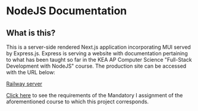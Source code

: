 # NodeJS Documentation

## What is this?
This is a server-side rendered Next.js application incorporating MUI served by Express.js. Express is serving a website with documentation pertaining to what has been taught so far in the KEA AP Computer Science "Full-Stack Development with NodeJS" course. The production site can be accessed with the URL below:

[Railway server](https://nodejs-documentation-production.up.railway.app/)

[Click here](meta/requirements.pdf) to see the requirements of the Mandatory I assignment of the aforementioned course to which this project corresponds.